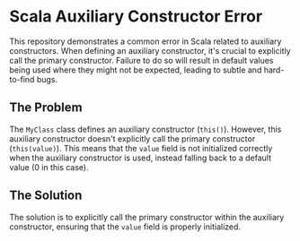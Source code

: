 # Scala Auxiliary Constructor Error

This repository demonstrates a common error in Scala related to auxiliary constructors.  When defining an auxiliary constructor, it's crucial to explicitly call the primary constructor. Failure to do so will result in default values being used where they might not be expected, leading to subtle and hard-to-find bugs.

## The Problem

The `MyClass` class defines an auxiliary constructor (`this()`).  However, this auxiliary constructor doesn't explicitly call the primary constructor (`this(value)`). This means that the `value` field is not initialized correctly when the auxiliary constructor is used, instead falling back to a default value (0 in this case).

## The Solution

The solution is to explicitly call the primary constructor within the auxiliary constructor, ensuring that the `value` field is properly initialized.
